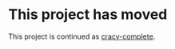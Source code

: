 This project has moved
======================

This project is continued as [cracy-complete](https://github.com/cracy-complete/cracy-complete).
